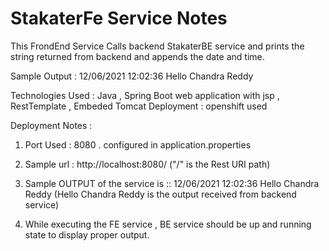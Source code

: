 # StakaterFe Service Notes

This FrondEnd Service Calls backend StakaterBE service and prints the string returned from backend and
appends the date and time. 

Sample Output : 12/06/2021 12:02:36 Hello Chandra Reddy



Technologies Used : Java , Spring Boot web application with jsp , RestTemplate , Embeded Tomcat
Deployment : openshift used

Deployment Notes : 

1. Port Used : 8080 . configured in application.properties

2. Sample url : http://localhost:8080/ ("/" is the Rest URI path)

3. Sample OUTPUT of the service is ::  12/06/2021 12:02:36 Hello Chandra Reddy (Hello Chandra Reddy is the output received from backend service)

4. While executing the FE service , BE service should be up and running state to display proper output.